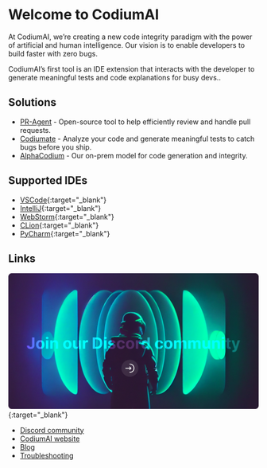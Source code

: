 # Welcome to CodiumAI

At CodiumAI, we’re creating a new code integrity paradigm with the power of artificial and human intelligence. Our vision is to enable developers to build faster with zero bugs.

CodiumAI’s first tool is an IDE extension that interacts with the developer to generate meaningful tests and code explanations for busy devs..

## Solutions

* [PR-Agent](pragent/index.md) - Open-source tool to help efficiently review and handle pull requests.
* [Codiumate](codiumate/index.md) - Analyze your code and generate meaningful tests to catch bugs before you ship.
* [AlphaCodium](alphacodium/index.md) - Our on-prem model for code generation and integrity.

## Supported IDEs

* [VSCode](https://www.codium.ai/install/vs-code/){:target="_blank"}
* [IntelliJ](https://www.codium.ai/install/intellij/){:target="_blank"}
* [WebStorm](https://www.codium.ai/install/webstorm/){:target="_blank"}
* [CLion](https://www.codium.ai/install/clion/){:target="_blank"}
* [PyCharm](https://www.codium.ai/install/pycharm/){:target="_blank"}

## Links

[![Join our Discord community](https://raw.githubusercontent.com/Codium-ai/codiumai-vscode-release/main/media/docs/Joincommunity.png)](https://discord.gg/kG35uSHDBc){:target="_blank"}

- [Discord community](https://discord.gg/kG35uSHDBc{:target="_blank"})
- [CodiumAI website](https://codium.ai{:target="_blank"})
- [Blog](https://www.codium.ai/blog/{:target="_blank"})
- [Troubleshooting](https://www.codium.ai/blog/technical-faq-and-troubleshooting/{:target="_blank"})